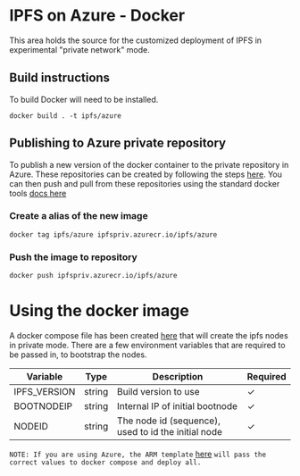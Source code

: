 # IPFS on Azure - Docker 
This area holds the source for the customized deployment of IPFS in experimental "private network" mode.

## Build instructions
To build Docker will need to be installed.  

``` 
docker build . -t ipfs/azure
```

## Publishing to Azure private repository
To publish a new version of the docker container to the private repository in Azure.  These repositories can be created by following the steps [here](https://docs.microsoft.com/en-us/azure/container-registry/container-registry-get-started-portal).  You can then push and pull from these repositories using the standard docker tools [docs here](https://docs.microsoft.com/en-us/azure/container-registry/container-registry-get-started-docker-cli)

### Create a alias of the new image
```
docker tag ipfs/azure ipfspriv.azurecr.io/ipfs/azure
```
### Push the image to repository
```
docker push ipfspriv.azurecr.io/ipfs/azure
```

# Using the docker image
A docker compose file has been created [here](../scripts/docker-compose.yml) that will create the ipfs nodes in private mode.  There are a few environment variables that are required to be passed in, to bootstrap the nodes.

| Variable | Type | Description | Required |
| --- | --- | --- | --- |
| IPFS_VERSION | string | Build version to use | &#x2713; |
| BOOTNODEIP | string | Internal IP of initial bootnode | &#x2713; |
| NODEID | string | The node id (sequence), used to id the initial node | &#x2713; |

`NOTE: If you are using Azure, the ARM template` [here](../marketplace/mainTemplate.json) `will pass the correct values to docker compose and deploy all.`